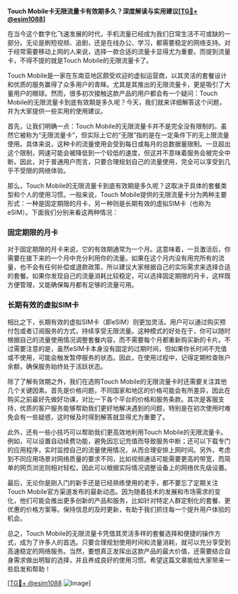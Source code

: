 **Touch Mobile卡无限流量卡有效期多久？深度解读与实用建议[[TG💪+ @esim1088](https://t.me/s/esim1088)]**

在当今这个数字化飞速发展的时代，手机流量已经成为我们日常生活不可或缺的一部分。无论是刷短视频、追剧，还是在线办公、学习，都需要稳定的网络支持。对于经常需要移动上网的人来说，选择一款合适的流量卡显得尤为重要。而提到流量卡，不得不提的就是Touch Mobile的无限流量卡了。

Touch Mobile是一家在东南亚地区颇受欢迎的虚拟运营商，以其灵活的套餐设计和优质的服务赢得了众多用户的青睐。尤其是其推出的无限流量卡，更是吸引了大量用户的眼球。然而，很多初次接触这款产品的用户都会有一个疑问：Touch Mobile的无限流量卡到底有效期是多久呢？今天，我们就来详细解答这个问题，并为大家提供一些实用的使用建议。

首先，让我们明确一点：Touch Mobile的无限流量卡并不是完全没有限制的。虽然它被称为“无限流量卡”，但实际上它的“无限”指的是在一定条件下的无上限流量使用。具体来说，这种卡的流量使用会受到每日或每月的总数据量限制。一旦超出这个限制，网速可能会被降低到一个较低的速度，但这并不意味着服务会被完全中断。因此，对于普通用户而言，只要合理规划自己的流量使用，完全可以享受到几乎不受限的网络体验。

那么，Touch Mobile的无限流量卡到底有效期是多久呢？这取决于具体的套餐类型和个人的使用习惯。一般来说，Touch Mobile提供的无限流量卡分为两种主要形式：一种是固定期限的月卡，另一种则是长期有效的虚拟SIM卡（也称为eSIM）。下面我们分别来看这两种情况：

### 固定期限的月卡

对于固定期限的月卡来说，它的有效期通常为一个月。这意味着，一旦激活后，你需要在接下来的一个月中充分利用你的流量。如果在这个月内没有用完所有的流量，也不会有任何补偿或退款政策，所以建议大家根据自己的实际需求来选择合适的套餐。如果你发现自己的流量消耗比较稳定，可以选择固定期限的月卡，这样既方便管理，又能确保每月都有足够的流量可用。

### 长期有效的虚拟SIM卡

相比之下，长期有效的虚拟SIM卡（即eSIM）则更加灵活。用户可以通过购买预付包或者订阅服务的方式，持续享受无限流量。这种模式的好处在于，你可以随时根据自己的流量使用情况调整套餐内容，而不需要每个月都重新购买新的卡片。不过需要注意的是，虽然eSIM卡本身没有固定的过期时间，但如果你长时间不充值或不使用，可能会触发暂停服务的状态。因此，在使用过程中，记得定期检查账户余额，确保服务始终处于活跃状态。

除了了解有效期之外，我们在选购Touch Mobile的无限流量卡时还需要关注其他几个关键因素。首先是价格问题，不同国家和地区的价格可能会有所差异，因此在购买之前最好先做好功课，对比一下各个平台的价格和服务条款。其次是客服支持，优质的客户服务能够帮助我们更好地解决遇到的问题，特别是在初次使用时难免会有一些疑惑，这时候及时得到解答就显得尤为重要了。

此外，还有一些小技巧可以帮助我们更高效地利用Touch Mobile的无限流量卡。例如，可以设置自动续费功能，避免因忘记充值而导致服务中断；还可以下载专门的应用程序，实时监控自己的流量使用情况，从而合理安排上网时间。另外，考虑到不同应用场景对网络质量的要求不同，比如视频通话可能需要更高的带宽，而简单的网页浏览则相对轻松，因此可以根据实际情况调整设备上的网络优先级设置。

最后，无论你是刚入门的新手还是已经熟练使用的老手，都不要忘了定期关注Touch Mobile官方渠道发布的最新动态。因为随着技术的发展和市场需求的变化，他们可能会推出更多创新的产品和服务，比如针对特定人群定制化的套餐、更优惠的价格方案等。保持信息的及时更新，有助于我们抓住每一个提升用户体验的机会。

总之，Touch Mobile的无限流量卡凭借其灵活多样的套餐选择和便捷的操作方式，成为了许多人的首选。只要合理规划使用时间和流量消耗，就可以充分享受到高速稳定的网络服务。当然，要想真正发挥出这款产品的最大价值，还需要结合自身需求做出明智的选择，并且养成良好的使用习惯。希望这篇文章能给大家带来一些启发和帮助！

[[TG💪+ @esim1088](https://t.me/s/esim1088) ![Image](https://i.postimg.cc/4NQfJmqS/Snipaste-2025-05-13-00-14-12.png)]